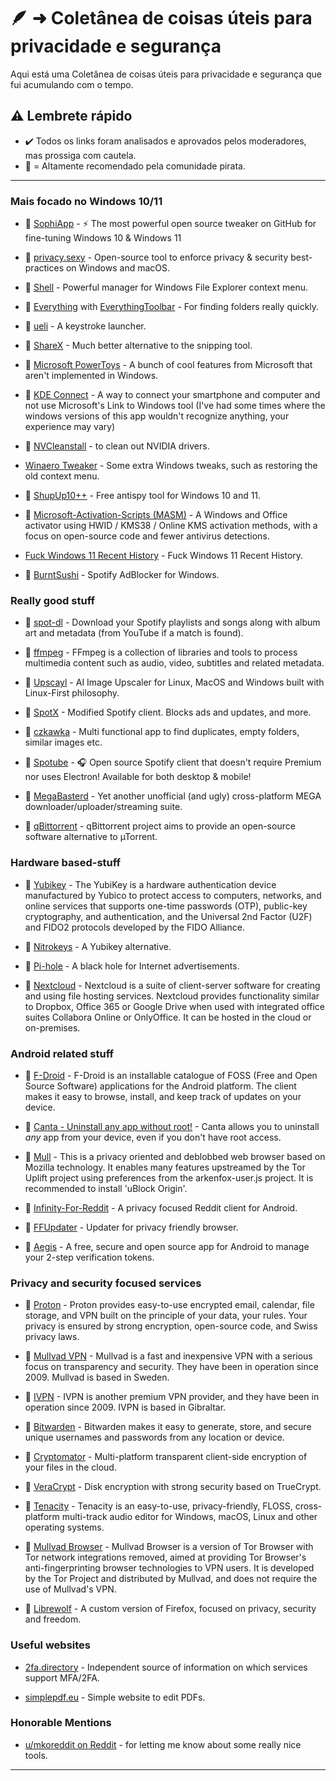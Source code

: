 # 🪶 ➜ Coletânea de coisas úteis para privacidade e segurança
Aqui está uma Coletânea de coisas úteis para privacidade e segurança que fui acumulando com o tempo.

## ⚠️ Lembrete rápido
- ✔️ Todos os links foram analisados ​​e aprovados pelos moderadores, mas prossiga com cautela.
- 🐐 = Altamente recomendado pela comunidade pirata.

---
### Mais focado no Windows 10/11

- 🐐 [SophiApp](https://github.com/Sophia-Community/SophiApp) - ⚡ The most powerful open source tweaker on GitHub for fine-tuning Windows 10 & Windows 11

- 🐐 [privacy.sexy](https://privacy.sexy/) -  Open-source tool to enforce privacy & security best-practices on Windows and macOS.

- 🐐 [Shell](https://github.com/moudey/Shell) - Powerful manager for Windows File Explorer context menu.

- 🐐 [Everything](https://www.voidtools.com/) with [EverythingToolbar](https://github.com/srwi/EverythingToolbar) - For finding folders really quickly.

- 🐐 [ueli](https://ueli.app/#/) - A keystroke launcher.

- 🐐 [ShareX](https://getsharex.com/) - Much better alternative to the snipping tool.

- 🐐 [Microsoft PowerToys](https://learn.microsoft.com/en-us/windows/powertoys/) - A bunch of cool features from Microsoft that aren't implemented in Windows.

- 🐐 [KDE Connect](https://kdeconnect.kde.org/) - A way to connect your smartphone and computer and not use Microsoft's Link to Windows tool (I've had some times where the windows versions of this app wouldn't recognize anything, your experience may vary)

- 🐐 [NVCleanstall](https://www.techpowerup.com/download/techpowerup-nvcleanstall/) - to clean out NVIDIA drivers.

- [Winaero Tweaker](https://winaero.com/winaero-tweaker/) - Some extra Windows tweaks, such as restoring the old context menu.

- 🐐 [ShupUp10++](https://www.oo-software.com/en/shutup10) - Free antispy tool for Windows 10 and 11.

- 🐐 [Microsoft-Activation-Scripts (MASM)](https://github.com/massgravel/Microsoft-Activation-Scripts) - A Windows and Office activator using HWID / KMS38 / Online KMS activation methods, with a focus on open-source code and fewer antivirus detections.

- [Fuck Windows 11 Recent History](https://gist.github.com/gnireorb/38b024d42f22b2f13b6525a273f498b5) - Fuck Windows 11 Recent History.

- 🐐 [BurntSushi](https://github.com/OpenByteDev/burnt-sushi) - Spotify AdBlocker for Windows.
  
### Really good stuff

- 🐐 [spot-dl](https://github.com/spotDL/spotify-downloader) - Download your Spotify playlists and songs along with album art and metadata (from YouTube if a match is found).

- 🐐 [ffmpeg](https://ffmpeg.org/download.html) - FFmpeg is a collection of libraries and tools to process multimedia content such as audio, video, subtitles and related metadata.

- 🐐 [Upscayl](https://github.com/upscayl/upscayl) - AI Image Upscaler for Linux, MacOS and Windows built with Linux-First philosophy.

- 🐐 [SpotX](https://github.com/amd64fox/SpotX/) - Modified Spotify client. Blocks ads and updates, and more.

- 🐐 [czkawka](https://github.com/qarmin/czkawka) - Multi functional app to find duplicates, empty folders, similar images etc.

- 🐐 [Spotube](https://github.com/KRTirtho/spotube) - 🎧 Open source Spotify client that doesn't require Premium nor uses Electron! Available for both desktop & mobile!

- 🐐 [MegaBasterd](https://github.com/tonikelope/megabasterd) - Yet another unofficial (and ugly) cross-platform MEGA downloader/uploader/streaming suite.

- 🐐 [qBittorrent](https://github.com/qbittorrent/qBittorrent) - qBittorrent project aims to provide an open-source software alternative to µTorrent.

### Hardware based-stuff
- 🐐 [Yubikey](https://www.yubico.com/products/) - The YubiKey is a hardware authentication device manufactured by Yubico to protect access to computers, networks, and online services that supports one-time passwords (OTP), public-key cryptography, and authentication, and the Universal 2nd Factor (U2F) and FIDO2 protocols developed by the FIDO Alliance.

- 🐐 [Nitrokeys](https://www.nitrokey.com/products/nitrokeys) - A Yubikey alternative.

- 🐐 [Pi-hole](https://pi-hole.net/) - A black hole for Internet advertisements.

- 🐐 [Nextcloud](https://nextcloud.com/) - Nextcloud is a suite of client-server software for creating and using file hosting services. Nextcloud provides functionality similar to Dropbox, Office 365 or Google Drive when used with integrated office suites Collabora Online or OnlyOffice. It can be hosted in the cloud or on-premises.

### Android related stuff
- 🐐 [F-Droid](https://f-droid.org/) - F-Droid is an installable catalogue of FOSS (Free and Open Source Software) applications for the Android platform. The client makes it easy to browse, install, and keep track of updates on your device.

- 🐐 [Canta - Uninstall any app without root!](https://f-droid.org/en/packages/org.samo_lego.canta/) - Canta allows you to uninstall *any* app from your device, even if you don't have root access.

- 🐐 [Mull](https://f-droid.org/packages/us.spotco.fennec_dos/) - This is a privacy oriented and deblobbed web browser based on Mozilla technology. It enables many features upstreamed by the Tor Uplift project using preferences from the arkenfox-user.js project. It is recommended to install 'uBlock Origin'.

- 🐐 [Infinity-For-Reddit](https://github.com/Docile-Alligator/Infinity-For-Reddit) - A privacy focused Reddit client for Android.

- 🐐 [FFUpdater](https://github.com/Tobi823/ffupdater) - Updater for privacy friendly browser.

- 🐐 [Aegis](https://github.com/beemdevelopment/Aegis) - A free, secure and open source app for Android to manage your 2-step verification tokens.

### Privacy and security focused services
- 🐐 [Proton](https://proton.me/) - Proton provides easy-to-use encrypted email, calendar, file storage, and VPN built on the principle of your data, your rules. Your privacy is ensured by strong encryption, open-source code, and Swiss privacy laws.

- 🐐 [Mullvad VPN](https://mullvad.net) - Mullvad is a fast and inexpensive VPN with a serious focus on transparency and security. They have been in operation since 2009. Mullvad is based in Sweden.

- 🐐 [IVPN](https://www.ivpn.net/) - IVPN is another premium VPN provider, and they have been in operation since 2009. IVPN is based in Gibraltar.

- 🐐 [Bitwarden](https://bitwarden.com/) - Bitwarden makes it easy to generate, store, and secure unique usernames and passwords from any location or device.

- 🐐 [Cryptomator](https://github.com/cryptomator/cryptomator) - Multi-platform transparent client-side encryption of your files in the cloud.

- 🐐 [VeraCrypt](https://github.com/veracrypt/VeraCrypt) - Disk encryption with strong security based on TrueCrypt.

- 🐐 [Tenacity](https://tenacityaudio.org) - Tenacity is an easy-to-use, privacy-friendly, FLOSS, cross-platform multi-track audio editor for Windows, macOS, Linux and other operating systems.

- 🐐 [Mullvad Browser](https://mullvad.net/en/browser) - Mullvad Browser is a version of Tor Browser with Tor network integrations removed, aimed at providing Tor Browser's anti-fingerprinting browser technologies to VPN users. It is developed by the Tor Project and distributed by Mullvad, and does not require the use of Mullvad's VPN.

- 🐐 [Librewolf](https://librewolf.net/) - A custom version of Firefox, focused on privacy, security and freedom.

### Useful websites
- [2fa.directory](https://2fa.directory/int/) - Independent source of information on which services support MFA/2FA.

- [simplepdf.eu](https://simplepdf.eu/) - Simple website to edit PDFs.

### Honorable Mentions
- [u/mkoreddit on Reddit](https://www.reddit.com/user/mkoreddit/) - for letting me know about some really nice tools.

---
